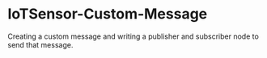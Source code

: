 # IoTSensor-Custom-Message
Creating a custom message and writing a publisher and subscriber node to send that message.
